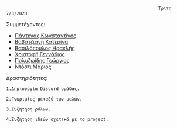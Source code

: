                                                               Τρίτη 7/3/2023

Συμμετέχοντες:
* [Πάντενας Κωνσταντίνος](https://github.com/acin4)
* [Βαβατζιάνη Κατερίνα](https://github.com/cathv99)
* [Βασιλόπουλος Ηρακλής](https://github.com/IraklisVas)
* [Χριστοφή Γεννάδιος](https://github.com/Gennadios15)
* [Πολυζωίδης Γεώργιος](https://github.com/georgepol01)
* Ντόστι Μάριος

Δραστηριότητες:

    1.Δημιουργία Discord ομάδας.

    2.Γνωριμίες μεταξύ των μελών.

    3.Συζήτηση ρόλων.

    4.Συζήτηση ιδεών σχετικά με το project.
